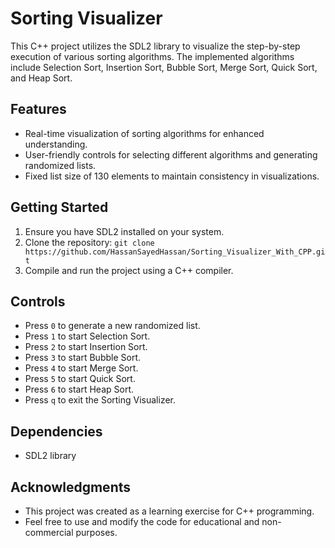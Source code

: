 # Sorting Visualizer

This C++ project utilizes the SDL2 library to visualize the step-by-step execution of various sorting algorithms. The implemented algorithms include Selection Sort, Insertion Sort, Bubble Sort, Merge Sort, Quick Sort, and Heap Sort.

## Features

- Real-time visualization of sorting algorithms for enhanced understanding.
- User-friendly controls for selecting different algorithms and generating randomized lists.
- Fixed list size of 130 elements to maintain consistency in visualizations.

## Getting Started

1. Ensure you have SDL2 installed on your system.
2. Clone the repository: `git clone https://github.com/HassanSayedHassan/Sorting_Visualizer_With_CPP.git`
3. Compile and run the project using a C++ compiler.

## Controls

- Press `0` to generate a new randomized list.
- Press `1` to start Selection Sort.
- Press `2` to start Insertion Sort.
- Press `3` to start Bubble Sort.
- Press `4` to start Merge Sort.
- Press `5` to start Quick Sort.
- Press `6` to start Heap Sort.
- Press `q` to exit the Sorting Visualizer.

## Dependencies

- SDL2 library

## Acknowledgments
- This project was created as a learning exercise for C++ programming.
- Feel free to use and modify the code for educational and non-commercial purposes.
